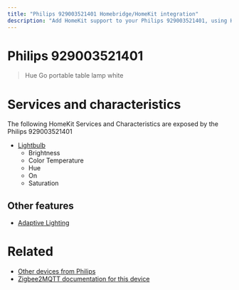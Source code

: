 ```yaml
---
title: "Philips 929003521401 Homebridge/HomeKit integration"
description: "Add HomeKit support to your Philips 929003521401, using Homebridge, Zigbee2MQTT and homebridge-z2m."
---
```

<!---
This file has been GENERATED using src/docgen/docgen.ts
DO NOT EDIT THIS FILE MANUALLY!
-->
# Philips 929003521401
> Hue Go portable table lamp white


# Services and characteristics
The following HomeKit Services and Characteristics are exposed by
the Philips 929003521401

* [Lightbulb](../../light.md)
  * Brightness
  * Color Temperature
  * Hue
  * On
  * Saturation

## Other features
* [Adaptive Lighting](../../light.md)

# Related
* [Other devices from Philips](../index.md#philips)
* [Zigbee2MQTT documentation for this device](https://www.zigbee2mqtt.io/devices/929003521401.html)
